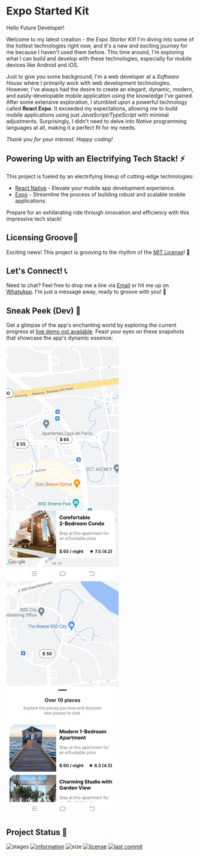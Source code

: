 # Expo Started Kit

Hello Future Developer!

Welcome to my latest creation - the *Expo Starter Kit*! I'm diving into some of the hottest technologies right now, and it's a new and exciting journey for me because I haven't used them before. This time around, I'm exploring what I can build and develop with these technologies, especially for mobile devices like Android and iOS.

Just to give you some background, I'm a web developer at a *Software House* where I primarily work with web development technologies. However, I've always had the desire to create an elegant, dynamic, modern, and easily-developable mobile application using the knowledge I've gained. After some extensive exploration, I stumbled upon a powerful technology called **React Expo**. It exceeded my expectations, allowing me to build mobile applications using just *JavaScript/TypeScript* with minimal adjustments. Surprisingly, I didn't need to delve into *Native* programming languages at all, making it a perfect fit for my needs.

*Thank you for your interest. Happy coding!*

## Powering Up with an Electrifying Tech Stack! ⚡

This project is fueled by an electrifying lineup of cutting-edge technologies:

- [React Native](https://reactnative.dev/) - Elevate your mobile app development experience.
- [Expo](https://expo.dev/) - Streamline the process of building robust and scalable mobile applications.

Prepare for an exhilarating ride through innovation and efficiency with this impressive tech stack!

## Licensing Groove🕺

Exciting news! This project is grooving to the rhythm of the [MIT License](https://github.com/novaardiansyah/Expo-Started/blob/main/LICENSE)! 🎉

## Let's Connect! 📞

Need to chat? Feel free to drop me a line via [Email](mailto:novaardiansyah78@gmail.com) or hit me up on [WhatsApp](https://wa.me/6289506668480?text=Hi%20Nova,%20I%20have%20a%20question%20about%20your%20project%20on%20GitHub:%20https://github.com/novaardiansyah/Expo-Started). I'm just a message away, ready to groove with you! 📩

## Sneak Peek (Dev) 🌟

Get a glimpse of the app's enchanting world by exploring the current progress at [live demo not available](). Feast your eyes on these snapshots that showcase the app's dynamic essence:

<div style="margin-bottom: 5px">
  <img src="assets/preview/preview-1.jpg" alt="image-1" style="width: 300px; margin-right: 10px" />
  <img src="assets/preview/preview-2.jpg" alt="image-1" style="width: 300px; margin-right: 10px" />
</div>

## Project Status 🚀 

![stages](https://img.shields.io/badge/stages-development-informational)
[![information](https://img.shields.io/badge/information-references-informational)](https://github.com/novaardiansyah/Expo-Started/blob/main/references.json)
![size](https://img.shields.io/github/repo-size/novaardiansyah/Expo-Started?label=size&color=informational)
[![license](https://img.shields.io/badge/license-MIT-blue.svg)](https://github.com/novaardiansyah/Expo-Started/blob/main/LICENSE)
[![last commit](https://img.shields.io/github/last-commit/novaardiansyah/Expo-Started?label=last%20commit&color=informational)](https://github.com/novaardiansyah/Expo-Started/commits/main)
